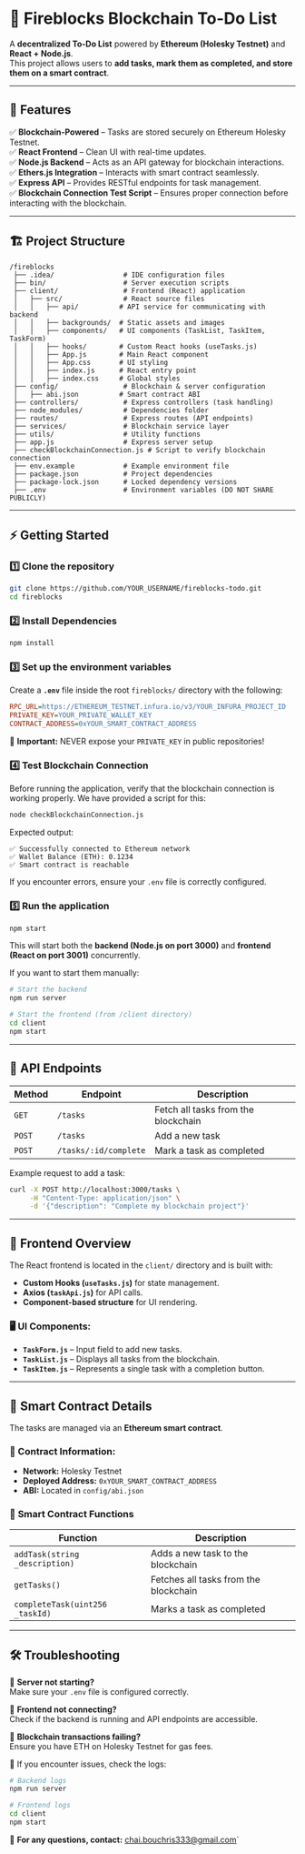 # 📝 Fireblocks Blockchain To-Do List

A **decentralized To-Do List** powered by **Ethereum (Holesky Testnet)** and **React + Node.js**.  
This project allows users to **add tasks, mark them as completed, and store them on a smart contract**.

---

## 🚀 Features

✅ **Blockchain-Powered** – Tasks are stored securely on Ethereum Holesky Testnet.  
✅ **React Frontend** – Clean UI with real-time updates.  
✅ **Node.js Backend** – Acts as an API gateway for blockchain interactions.  
✅ **Ethers.js Integration** – Interacts with smart contract seamlessly.  
✅ **Express API** – Provides RESTful endpoints for task management.  
✅ **Blockchain Connection Test Script** – Ensures proper connection before interacting with the blockchain.  

---

## 🏗️ **Project Structure**
```
/fireblocks
 ├── .idea/                 # IDE configuration files
 ├── bin/                   # Server execution scripts
 ├── client/                # Frontend (React) application
 │   ├── src/               # React source files
 │   │   ├── api/          # API service for communicating with backend
 │   │   ├── backgrounds/  # Static assets and images
 │   │   ├── components/   # UI components (TaskList, TaskItem, TaskForm)
 │   │   ├── hooks/        # Custom React hooks (useTasks.js)
 │   │   ├── App.js        # Main React component
 │   │   ├── App.css       # UI styling
 │   │   ├── index.js      # React entry point
 │   │   ├── index.css     # Global styles
 ├── config/                # Blockchain & server configuration
 │   ├── abi.json          # Smart contract ABI
 ├── controllers/           # Express controllers (task handling)
 ├── node_modules/          # Dependencies folder
 ├── routes/                # Express routes (API endpoints)
 ├── services/              # Blockchain service layer
 ├── utils/                 # Utility functions
 ├── app.js                 # Express server setup
 ├── checkBlockchainConnection.js # Script to verify blockchain connection
 ├── env.example            # Example environment file
 ├── package.json           # Project dependencies
 ├── package-lock.json      # Locked dependency versions
 ├── .env                   # Environment variables (DO NOT SHARE PUBLICLY)
```

---

## ⚡ **Getting Started**

### 1️⃣ **Clone the repository**
```sh
git clone https://github.com/YOUR_USERNAME/fireblocks-todo.git
cd fireblocks
```

### 2️⃣ **Install Dependencies**
```sh
npm install
```

### 3️⃣ **Set up the environment variables**
Create a **`.env`** file inside the root `fireblocks/` directory with the following:
```ini
RPC_URL=https://ETHEREUM_TESTNET.infura.io/v3/YOUR_INFURA_PROJECT_ID
PRIVATE_KEY=YOUR_PRIVATE_WALLET_KEY
CONTRACT_ADDRESS=0xYOUR_SMART_CONTRACT_ADDRESS
```
📌 **Important:** NEVER expose your `PRIVATE_KEY` in public repositories!

### 4️⃣ **Test Blockchain Connection**
Before running the application, verify that the blockchain connection is working properly.
We have provided a script for this:
```sh
node checkBlockchainConnection.js
```
Expected output:
```
✅ Successfully connected to Ethereum network
✅ Wallet Balance (ETH): 0.1234
✅ Smart contract is reachable
```
If you encounter errors, ensure your `.env` file is correctly configured.

### 5️⃣ **Run the application**
```sh
npm start
```
This will start both the **backend (Node.js on port 3000)** and **frontend (React on port 3001)** concurrently.

If you want to start them manually:
```sh
# Start the backend
npm run server

# Start the frontend (from /client directory)
cd client
npm start
```

---

## 🔗 **API Endpoints**

| Method | Endpoint                | Description                          |
|--------|-------------------------|--------------------------------------|
| `GET`  | `/tasks`                | Fetch all tasks from the blockchain |
| `POST` | `/tasks`                | Add a new task                      |
| `POST` | `/tasks/:id/complete`   | Mark a task as completed            |

Example request to add a task:
```sh
curl -X POST http://localhost:3000/tasks \
     -H "Content-Type: application/json" \
     -d '{"description": "Complete my blockchain project"}'
```

---

## 🎨 **Frontend Overview**
The React frontend is located in the `client/` directory and is built with:
- **Custom Hooks (`useTasks.js`)** for state management.
- **Axios (`taskApi.js`)** for API calls.
- **Component-based structure** for UI rendering.

### 🖥️ UI Components:
- **`TaskForm.js`** – Input field to add new tasks.
- **`TaskList.js`** – Displays all tasks from the blockchain.
- **`TaskItem.js`** – Represents a single task with a completion button.

---

## 📌 **Smart Contract Details**
The tasks are managed via an **Ethereum smart contract**.

### 🔗 Contract Information:
- **Network:** Holesky Testnet
- **Deployed Address:** `0xYOUR_SMART_CONTRACT_ADDRESS`
- **ABI:** Located in `config/abi.json`

### 🔹 **Smart Contract Functions**
| Function | Description |
|----------|------------|
| `addTask(string _description)` | Adds a new task to the blockchain |
| `getTasks()` | Fetches all tasks from the blockchain |
| `completeTask(uint256 _taskId)` | Marks a task as completed |

---

## 🛠 **Troubleshooting**
🔹 **Server not starting?**  
Make sure your `.env` file is configured correctly.

🔹 **Frontend not connecting?**  
Check if the backend is running and API endpoints are accessible.

🔹 **Blockchain transactions failing?**  
Ensure you have ETH on Holesky Testnet for gas fees.

📌 If you encounter issues, check the logs:
```sh
# Backend logs
npm run server

# Frontend logs
cd client
npm start
```


📌 **For any questions, contact:** chai.bouchris333@gmail.com`

